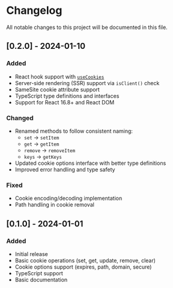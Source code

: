 # Changelog

All notable changes to this project will be documented in this file.

## [0.2.0] - 2024-01-10

### Added
- React hook support with [`useCookies`](src/hooks/useCookies.ts)
- Server-side rendering (SSR) support via `isClient()` check
- SameSite cookie attribute support
- TypeScript type definitions and interfaces
- Support for React 16.8+ and React DOM

### Changed
- Renamed methods to follow consistent naming:
  - `set` -> `setItem`
  - `get` -> `getItem`
  - `remove` -> `removeItem`
  - `keys` -> `getKeys`
- Updated cookie options interface with better type definitions
- Improved error handling and type safety

### Fixed
- Cookie encoding/decoding implementation
- Path handling in cookie removal

## [0.1.0] - 2024-01-01

### Added
- Initial release
- Basic cookie operations (set, get, update, remove, clear)
- Cookie options support (expires, path, domain, secure)
- TypeScript support
- Basic documentation